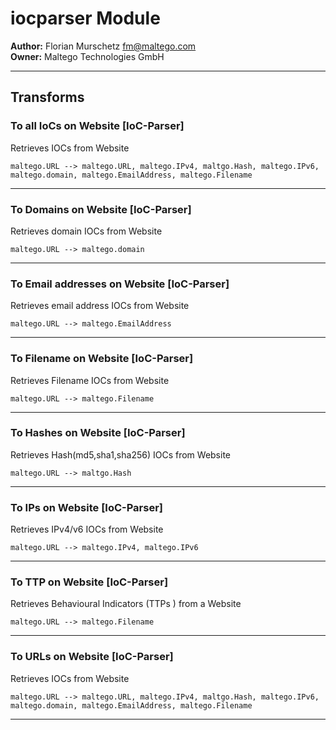 # iocparser Module

**Author:** Florian Murschetz <fm@maltego.com>
<br/>
**Owner:** Maltego Technologies GmbH

---

## Transforms 

### To all IoCs on Website [IoC-Parser]

Retrieves IOCs from Website

`maltego.URL --> maltego.URL, maltego.IPv4, maltgo.Hash, maltego.IPv6, maltego.domain, maltego.EmailAddress, maltego.Filename`

---

### To Domains on Website [IoC-Parser]

Retrieves domain IOCs from Website

`maltego.URL --> maltego.domain`

---

### To Email addresses on Website [IoC-Parser]

Retrieves email address IOCs from Website

`maltego.URL --> maltego.EmailAddress`

---

### To Filename on Website [IoC-Parser]

Retrieves Filename IOCs from Website

`maltego.URL --> maltego.Filename`

---

### To Hashes on Website [IoC-Parser]

Retrieves Hash(md5,sha1,sha256) IOCs from Website

`maltego.URL --> maltgo.Hash`

---

### To IPs on Website [IoC-Parser]

Retrieves IPv4/v6 IOCs from Website

`maltego.URL --> maltego.IPv4, maltego.IPv6`

---

### To TTP on Website [IoC-Parser]

Retrieves Behavioural Indicators (TTPs ) from a Website

`maltego.URL --> maltego.Filename`

---

### To URLs on Website [IoC-Parser]

Retrieves IOCs from Website

`maltego.URL --> maltego.URL, maltego.IPv4, maltgo.Hash, maltego.IPv6, maltego.domain, maltego.EmailAddress, maltego.Filename`

---

